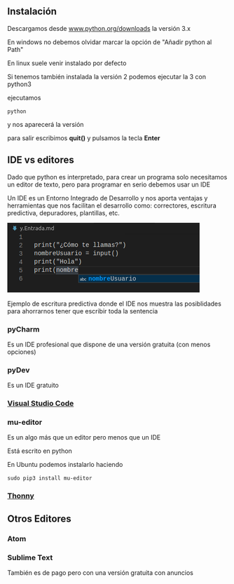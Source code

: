 ## Instalación

Descargamos desde www.python.org/downloads la versión 3.x

En windows no debemos olvidar marcar la opción de "Añadir python al Path"


En linux suele venir instalado por defecto

Si tenemos también instalada la versión 2 podemos ejecutar la 3 con 
python3



ejecutamos 

```
python
```

y nos aparecerá la versión

para salir escribimos **quit()** y pulsamos la tecla **Enter**

## IDE vs editores

Dado que python es interpretado, para crear un programa solo necesitamos un editor de texto, pero para programar en serio debemos usar un IDE

Un IDE es un Entorno Integrado de Desarrollo y nos aporta ventajas y herramientas que nos facilitan el desarrollo como: correctores, escritura predictiva, depuradores, plantillas, etc.

![AutoCompletadoVsCode](./images/AutoCompletadoVsCode.png)

Ejemplo de escritura predictiva donde el IDE nos muestra las posiblidades para ahorrarnos tener que escribir toda la sentencia

### pyCharm

Es un IDE profesional que dispone de una versión gratuita (con menos opciones)

### pyDev

Es un IDE gratuito

### [Visual Studio Code](./1.2.VSCode.md)


### mu-editor

Es un algo más que un editor pero menos que un IDE

Está escrito en python

En Ubuntu podemos instalarlo haciendo

```
sudo pip3 install mu-editor
```


### [Thonny](./1.3.Thonny.md)

## Otros Editores

### Atom

### Sublime Text

También es de pago pero con una versión gratuita con anuncios


